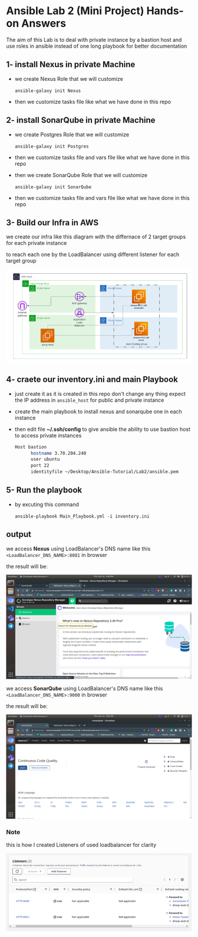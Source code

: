 # Ansible Lab 2 (Mini Project) Hands-on Answers

The aim of this Lab is to deal with private instance by a bastion host and use roles in ansible instead of one long playbook for better documentation

## 1- install Nexus in private Machine

- we create Nexus Role that we will customize

    ```ansible-galaxy init Nexus```

- then we customize tasks file like what we have done in this repo

## 2- install SonarQube in private Machine

- we create Postgres Role that we will customize

    ```ansible-galaxy init Postgres```

- then we customize tasks file and vars file like what we have done in this repo

- then we create SonarQube Role that we will customize

    ```ansible-galaxy init SonarQube```

- then we customize tasks file and vars file like what we have done in this repo

## 3- Build our Infra in AWS

we create our infra like this diagram with the differnace of 2 target groups for each private instance

to reach each one by the LoadBalancer using different listener for each target group

![Infra picture](Pics/Infra.png)

## 4- craete our inventory.ini and main Playbook

- just create it as it is created in this repo don't change any thing expect the IP address in ```ansible_host``` for public and private instance
- create the main playbook to install nexus and sonarqube one in each instance
- then edit file **~/.ssh/config** to give ansible the ability to use bastion host to access private instances
  
  ```bash
  Host bastion
        hostname 3.70.204.240
        user ubuntu
        port 22
        identityfile ~/Desktop/Ansible-Tutorial/Lab2/ansible.pem
  ```

## 5- Run the playbook

- by excuting this command
  
    ```ansible-playbook Main_Playbook.yml -i inventory.ini```

## output

we access **Nexus** using LoadBalancer's DNS name like this ```<LoadBalancer_DNS_NAME>:8081``` in browser

the result will be:

![Nexus output](Pics/Nexus-output.png)

we access **SonarQube** using LoadBalancer's DNS name like this ```<LoadBalancer_DNS_NAME>:9000``` in browser

the result will be:

![SonarQube output](Pics/SonarQube-output.png)

### Note

this is how I created Listeners of used loadbalancer for clarity

![LoadBalancerListeners](Pics/LoadBalancerListeners.png)
